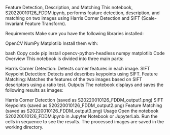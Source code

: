 Feature Detection, Description, and Matching
This notebook, S20220010126_FDDM.ipynb, performs feature detection, description, and matching on two images using Harris Corner Detection and SIFT (Scale-Invariant Feature Transform).

Requirements
Make sure you have the following libraries installed:

OpenCV
NumPy
Matplotlib
Install them with:

bash
Copy code
pip install opencv-python-headless numpy matplotlib
Code Overview
This notebook is divided into three main parts:

Harris Corner Detection: Detects corner features in each image.
SIFT Keypoint Detection: Detects and describes keypoints using SIFT.
Feature Matching: Matches the features of the two images based on SIFT descriptors using a ratio test.
Outputs
The notebook displays and saves the following results as images:

Harris Corner Detection (saved as S20220010126_FDDM_output1.png)
SIFT Keypoints (saved as S20220010126_FDDM_output2.png)
Feature Matching (saved as S20220010126_FDDM_output3.png)
Usage
Open the notebook S20220010126_FDDM.ipynb in Jupyter Notebook or JupyterLab.
Run the cells in sequence to see the results.
The processed images are saved in the working directory.

